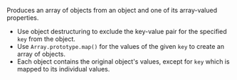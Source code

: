 Produces an array of objects from an object and one of its array-valued properties.

- Use object destructuring to exclude the key-value pair for the specified `key` from the object.
- Use `Array.prototype.map()` for the values of the given `key` to create an array of objects.
- Each object contains the original object's values, except for `key` which is mapped to its individual values.